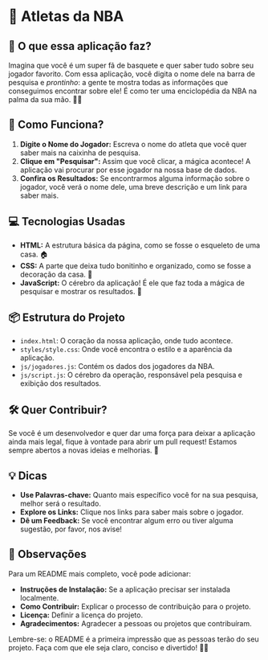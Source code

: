 # 🏀 Atletas da NBA

## 🎯 O que essa aplicação faz?

Imagina que você é um super fã de basquete e quer saber tudo sobre seu jogador favorito. Com essa aplicação, você digita o nome dele na barra de pesquisa e _prontinho_: a gente te mostra todas as informações que conseguimos encontrar sobre ele! É como ter uma enciclopédia da NBA na palma da sua mão. 🏀✨

## 🚀 Como Funciona?

1. **Digite o Nome do Jogador:** Escreva o nome do atleta que você quer saber mais na caixinha de pesquisa.
2. **Clique em "Pesquisar":** Assim que você clicar, a mágica acontece! A aplicação vai procurar por esse jogador na nossa base de dados.
3. **Confira os Resultados:** Se encontrarmos alguma informação sobre o jogador, você verá o nome dele, uma breve descrição e um link para saber mais.

## 💻 Tecnologias Usadas

- **HTML:** A estrutura básica da página, como se fosse o esqueleto de uma casa. 🏠
- **CSS:** A parte que deixa tudo bonitinho e organizado, como se fosse a decoração da casa. 🎨
- **JavaScript:** O cérebro da aplicação! É ele que faz toda a mágica de pesquisar e mostrar os resultados. 🧠

## 📦 Estrutura do Projeto

- `index.html`: O coração da nossa aplicação, onde tudo acontece.
- `styles/style.css`: Onde você encontra o estilo e a aparência da aplicação.
- `js/jogadores.js`: Contém os dados dos jogadores da NBA.
- `js/script.js`: O cérebro da operação, responsável pela pesquisa e exibição dos resultados.

## 🛠️ Quer Contribuir?

Se você é um desenvolvedor e quer dar uma força para deixar a aplicação ainda mais legal, fique à vontade para abrir um pull request! Estamos sempre abertos a novas ideias e melhorias. 🤝

## 💡 Dicas

- **Use Palavras-chave:** Quanto mais específico você for na sua pesquisa, melhor será o resultado.
- **Explore os Links:** Clique nos links para saber mais sobre o jogador.
- **Dê um Feedback:** Se você encontrar algum erro ou tiver alguma sugestão, por favor, nos avise!

## 📜 Observações

Para um README mais completo, você pode adicionar:

- **Instruções de Instalação:** Se a aplicação precisar ser instalada localmente.
- **Como Contribuir:** Explicar o processo de contribuição para o projeto.
- **Licença:** Definir a licença do projeto.
- **Agradecimentos:** Agradecer a pessoas ou projetos que contribuíram.

Lembre-se: o README é a primeira impressão que as pessoas terão do seu projeto. Faça com que ele seja claro, conciso e divertido! 🚀😄
